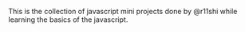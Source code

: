 This is the collection of javascript mini projects done by @r11shi while learning the basics of the javascript.
